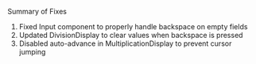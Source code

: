 Summary of Fixes
1. Fixed Input component to properly handle backspace on empty fields
2. Updated DivisionDisplay to clear values when backspace is pressed
3. Disabled auto-advance in MultiplicationDisplay to prevent cursor jumping
